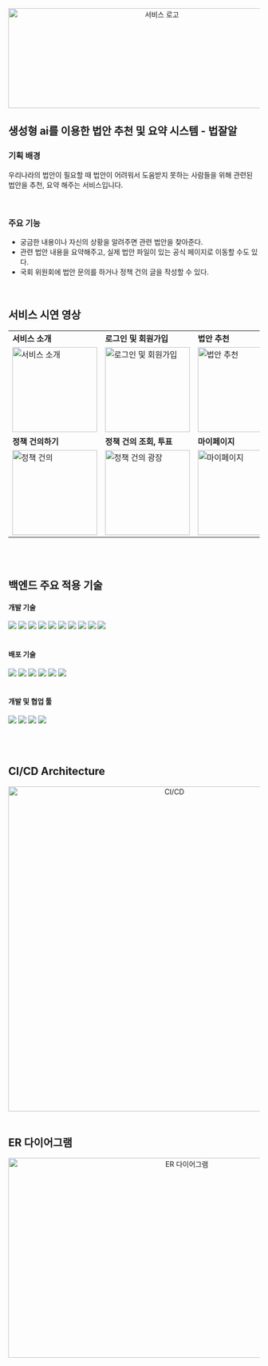 <div align="center">
    <img width="600" height="200" alt="서비스 로고" src="https://github.com/chanhee01/LawSearch_BE/assets/102280807/6177dffb-03a8-43ea-98bd-fb9ced619af8">
</div>

## **생성형 ai를 이용한 법안 추천 및 요약 시스템 - 법잘알**

### **기획 배경**
우리나라의 법안이 필요할 때 법안이 어려워서 도움받지 못하는 사람들을 위해 관련된 법안을 추천, 요약 해주는 서비스입니다.

<br>

### **주요 기능**
- 궁금한 내용이나 자신의 상황을 알려주면 관련 법안을 찾아준다.
- 관련 법안 내용을 요약해주고, 실제 법안 파일이 있는 공식 페이지로 이동할 수도 있다.
- 국회 위원회에 법안 문의를 하거나 정책 건의 글을 작성할 수 있다.

<br>

## **서비스 시연 영상**

<table>
  <tr>
    <td><b>서비스 소개</b></td>
    <td><b>로그인 및 회원가입</b></td>
    <td><b>법안 추천</b></td>
    <td><b>법안 문의하기</b></td>
  </tr>
  <tr>
    <td><img src="https://github.com/chanhee01/LawSearch_BE/assets/102280807/286bd8ed-43cb-42e1-9c5f-991c5e827343" alt="서비스 소개" width="170"></td>
    <td><img src="https://github.com/chanhee01/LawSearch_BE/assets/102280807/130c5e08-5b10-4696-9a18-34103cd1dd30" alt="로그인 및 회원가입" width="170"></td>
    <td><img src="https://github.com/chanhee01/LawSearch_BE/assets/102280807/658c2572-6d06-4ebd-99b0-c565cc1210e5" alt="법안 추천" width="170"></td>
    <td><img src="https://github.com/chanhee01/LawSearch_BE/assets/102280807/23ddfa00-d0be-412d-9fd4-04b3bae07d74" alt="법안 문의하기" width="170"></td>
  </tr>
  <tr>
    <td><b>정책 건의하기</b></td>
    <td><b>정책 건의 조회, 투표</b></td>
    <td><b>마이페이지</b></td>
    <td><b>관리자 - 문의에 답변</b></td>
  </tr>
  <tr>
    <td><img src="https://github.com/chanhee01/LawSearch_BE/assets/102280807/c57746d9-9159-416e-842d-a5009a8c1e20" alt="정책 건의" width="170"></td>
    <td><img src="https://github.com/chanhee01/LawSearch_BE/assets/102280807/6190d0b2-1fea-4105-9e0e-77f0021d9238" alt="정책 건의 광장" width="170"></td>
    <td><img src="https://github.com/chanhee01/LawSearch_BE/assets/102280807/cb911aed-ca7a-4721-bdd5-2fc8263ade92" alt="마이페이지" width="170"></td>
    <td><img src="https://github.com/chanhee01/LawSearch_BE/assets/102280807/aa67d922-bc55-4428-a225-e8b274465f44" alt="관리자 - 문의에 답변" width="170"></td>
  </tr>
</table>

<br>
<br>

## **백엔드 주요 적용 기술**

#### **개발 기술**

<div>
<img src="https://img.shields.io/badge/java-007396?style=for-the-badge&logo=java&logoColor=white">
<img src="https://img.shields.io/badge/spring boot-6DB33F?style=for-the-badge&logo=springboot&logoColor=green">
<img src="https://img.shields.io/badge/gradle-02303A?style=for-the-badge&logo=gradle&logoColor=white">
<img src="https://img.shields.io/badge/spring data jpa-6DB33F?style=for-the-badge&logo=spring data jpa&logoColor=white">
<img src="https://img.shields.io/badge/querydsl-E95420?style=for-the-badge&logo=querydsl&logoColor=white">
<img src="https://img.shields.io/badge/spring security-6DB33F?style=for-the-badge&logo=springsecurity&logoColor=green">
<img src="https://img.shields.io/badge/jwt-25A162?style=for-the-badge&logo=jwt&logoColor=black">
<img src="https://img.shields.io/badge/mysql-4479A1?style=for-the-badge&logo=mysql&logoColor=white"> 
<img src="https://img.shields.io/badge/redis-DC382D?style=for-the-badge&logo=redis&logoColor=black"> 
<img src="https://img.shields.io/badge/junit5-25A162?style=for-the-badge&logo=junit5&logoColor=black"> 
</div>


<br>


#### **배포 기술**

<div>
<img src="https://img.shields.io/badge/github actions-2088FF?style=for-the-badge&logo=githubactions&logoColor=black">
<img src="https://img.shields.io/badge/docker-2496ED?style=for-the-badge&logo=docker&logoColor=black">
<img src="https://img.shields.io/badge/amazon aws-232F3E?style=for-the-badge&logo=amazonaws&logoColor=white">
<img src="https://img.shields.io/badge/ubuntu-E95420?style=for-the-badge&logo=ubuntu&logoColor=black">
<img src="https://img.shields.io/badge/amazon ec2-FF9900?style=for-the-badge&logo=/amazonec2&logoColor=black">
<img src="https://img.shields.io/badge/amazon rds-527FFF?style=for-the-badge&logo=amazonrds&logoColor=black">
</div>

<br>


#### **개발 및 협업 툴**

<div>
<img src="https://img.shields.io/badge/intellij idea-000000?style=for-the-badge&logo=intellijidea&logoColor=white">
<img src="https://img.shields.io/badge/github-181717?style=for-the-badge&logo=github&logoColor=white">
<img src="https://img.shields.io/badge/swagger-85EA2D?style=for-the-badge&logo=swagger&logoColor=green">
<img src="https://img.shields.io/badge/discord-5865F2?style=for-the-badge&logo=discord&logoColor=black">
</div>

<br>
<br>


<br>

## **CI/CD Architecture**
<div align="center">
    <img width="650" alt="CI/CD" src="https://github.com/chanhee01/LawSearch_BE/assets/102280807/27317567-75ab-4fd3-8f93-ad3846812576">
</div>

<br>

## **ER 다이어그램**

<div align="center">
    <img width="700" height="400" alt="ER 다이어그램" src="https://github.com/chanhee01/LawSearch_BE/assets/102280807/279196eb-8500-4372-890f-213ec7419c7c">
</div>
